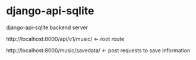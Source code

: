 # django-api-sqlite
django-api-sqlite backend server


http://localhost:8000/api/v1/music/ <- root route 

http://localhost:8000/music/savedata/  <- post requests to save information
